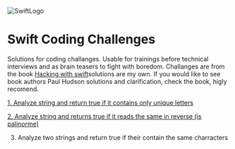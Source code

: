 ![SwiftLogo](https://user-images.githubusercontent.com/774359/29431736-b112c1f8-83a1-11e7-8ac9-3245ffd604f6.png)





# Swift Coding Challenges

Solutions for coding challanges. Usable for trainings before technical interviews and as brain teasers to fight with boredom.
Challanges are from the book [Hacking with swift](https://www.hackingwithswift.com/store/swift-coding-challenges)solutions are my own. If you would like to see book authors Paul Hudson solutions and clarification, check the book, higly recomend. 

[1. Analyze string and return true if it contains only unique letters](https://github.com/aivars/Swift-Coding-Challenges/blob/master/Challenges/AreLettersUnique.swift)

[2. Analyze string and returns true if it reads the same in reverse (is palinorme)](https://github.com/aivars/Swift-Coding-Challenges/blob/master/Challenges/2IsStringAPalindrome.swift)

3. Analyze two strings and return true if their contain the same charracters
